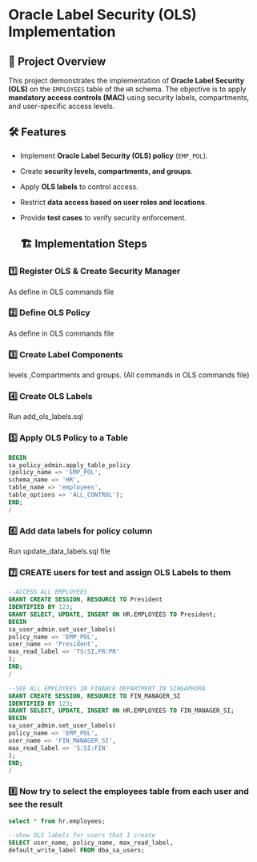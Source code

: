# Oracle Label Security (OLS) Implementation

## 📌 Project Overview
This project demonstrates the implementation of **Oracle Label Security (OLS)** on the `EMPLOYEES` table of the `HR` schema. The objective is to apply **mandatory access controls (MAC)** using security labels, compartments, and user-specific access levels.

## 🛠 Features
- Implement **Oracle Label Security (OLS) policy** (`EMP_POL`).
- Create **security levels, compartments, and groups**.
- Apply **OLS labels** to control access.
- Restrict **data access based on user roles and locations**.
- Provide **test cases** to verify security enforcement.


  ## 🏗 Implementation Steps
### 1️⃣ Register OLS & Create Security Manager
As define in OLS commands file

### 2️⃣ Define OLS Policy
As define in OLS commands file

### 3️⃣ Create Label Components 
levels ,Compartments and groups. (All commands in OLS commands file)

### 4️⃣ Create OLS Labels 
Run add_ols_labels.sql 

### 5️⃣ Apply OLS Policy to a Table
```sql
BEGIN  
sa_policy_admin.apply_table_policy  
(policy_name => 'EMP_POL',  
schema_name => 'HR',  
table_name => 'employees',  
table_options => 'ALL_CONTROL');  
END;  
/  
```
### 6️⃣ Add data labels for policy column
Run update_data_labels.sql file

### 7️⃣ CREATE users for test and assign OLS Labels to them
```sql
--ACCESS ALL EMPLOYEES 
GRANT CREATE SESSION, RESOURCE TO President   
IDENTIFIED BY 123;  
GRANT SELECT, UPDATE, INSERT ON HR.EMPLOYEES TO President; 
BEGIN  
sa_user_admin.set_user_labels(  
policy_name => 'EMP_POL',  
user_name => 'President',  
max_read_label => 'TS:SI,FR:PR' 
);  
END;  
/

--SEE ALL EMPLOYEES IN FINANCE DEPARTMENT IN SINGAPHORA 
GRANT CREATE SESSION, RESOURCE TO FIN_MANAGER_SI 
IDENTIFIED BY 123;  
GRANT SELECT, UPDATE, INSERT ON HR.EMPLOYEES TO FIN_MANAGER_SI; 
BEGIN  
sa_user_admin.set_user_labels(  
policy_name => 'EMP_POL',  
user_name => 'FIN_MANAGER_SI',  
max_read_label => 'S:SI:FIN' 
);  
END;  
/
```

### 8️⃣ Now try to select the employees table from each user and see the result
```sql
select * from hr.employees;

--show OLS labels for users that I create
SELECT user_name, policy_name, max_read_label, 
default_write_label FROM dba_sa_users;
```
  



